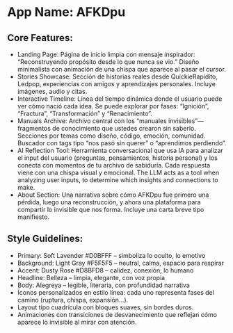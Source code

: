 # **App Name**: AFKDpu

## Core Features:

- Landing Page: Página de inicio limpia con mensaje inspirador: “Reconstruyendo propósito desde lo que nunca se vio.” Diseño minimalista con animación de una chispa que aparece al pasar el cursor.
- Stories Showcase: Sección de historias reales desde QuickieRapidito, Ledpop, experiencias con amigos y aprendizajes personales. Incluye imágenes, audio y citas.
- Interactive Timeline: Línea del tiempo dinámica donde el usuario puede ver cómo nació cada idea. Se puede explorar por fases: “Ignición”, “Fractura”, “Transformación” y “Renacimiento”.
- Manuals Archive: Archivo central con los “manuales invisibles”—fragmentos de conocimiento que ustedes crearon sin saberlo. Secciones por temas como diseño, código, emoción, comunidad. Buscador con tags tipo “nos pasó sin querer” o “aprendimos perdiendo”.
- AI Reflection Tool: Herramienta conversacional que usa IA para analizar el input del usuario (preguntas, pensamientos, historia personal) y los conecta con momentos de tu archivo de sabiduría. Cada respuesta viene con una chispa visual y emocional. The LLM acts as a tool when analyzing user inputs, to determine which insights and connections to make.
- About Section: Una narrativa sobre cómo AFKDpu fue primero una pérdida, luego una reconstrucción, y ahora una plataforma para compartir lo invisible que nos forma. Incluye una carta breve tipo manifiesto.

## Style Guidelines:

- Primary: Soft Lavender #D0BFFF – simboliza lo oculto, lo emotivo
- Background: Light Gray #F5F5F5 – neutral, calma, espacio para respirar
- Accent: Dusty Rose #D8BFD8 – calidez, conexión, lo humano
- Headline: Belleza – limpia, elegante, con voz propia
- Body: Alegreya – legible, literaria, con profundidad narrativa
- Íconos personalizados en estilo línea: cada uno representa fases del camino (ruptura, chispa, expansión…).
- Layout tipo cuadrícula con bloques suaves, sin bordes duros.
- Animaciones con transiciones de desvanecimiento que reflejan cómo aparece lo invisible al mirar con atención.